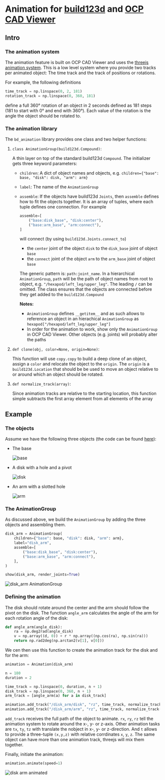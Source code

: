 # Animation for [build123d](https://github.com/gumyr/build123d) and [OCP CAD Viewer](https://github.com/bernhard-42/vscode-ocp-cad-viewer)

## Intro

### The animation system

The animation feature is built on OCP CAD Viewer and uses the [threejs animation system](https://threejs.org/docs/index.html?q=animation#manual/en/introduction/Animation-system). This is a low level system where you provide two tracks per animated object: The time track and the track of positions or rotations.

For example, the following definitions

```python
time_track = np.linspace(0, 2, 181)
rotation_track = np.linspace(0, 360, 181)
```

define a full 360° rotation of an object in 2 seconds defined as 181 steps (181 to start with 0° and end with 360°). Each value of the rotation is the angle the object should be rotated to.

### The animation library

The `bd_animation` library provides one class and two helper functions:

1.  `class AnimationGroup(build123d.Compound)`:

    A thin layer on top of the standard build123d `Compound`. The initializer gets three keyword parameters:

    - `children`: A dict of object names and objects, e.g. `children={"base": base, "disk": disk, "arm": arm}`
    - `label`: The name of the `AnimationGroup`
    - `assemble`: If the objects have build123d `Joints`, then `assemble` defines how to fit the objects together. It is an array of tuples, where each tuple defines one connection. For example

      ```python
      assemble=[
          ("base:disk_base", "disk:center"),
          ("base:arm_base", "arm:connect"),
      ]
      ```

      will connect (by using `build123d.Joints.connect_to`)

      - the `center` joint of the object `disk` to the `disk_base` joint of object `base`
      - the `connect` joint of the object `arm` to the `arm_base` joint of object `base`

      The generic pattern is: `path:joint_name`. In a hierarchical `AnimationGroup`, `path` will be the path of object names from root to object, e.g. `"/hexapod/left_leg/upper_leg"`. The leading `/` can be omitted. The class ensures that the objects are connected before they get added to the `build123d.Compound`

      **Notes:**

      - `AnimationGroup` defines `__getitem__` and as such allows to reference an object in an hierachical `AnimationGroup` as `hexapod["/hexapod/left_leg/upper_leg"]`
      - In order for the animation to work, show only the `AnimationGroup` in OCP CAD Viewer. Other objects (e.g. joints) will probably alter the paths

2.  `def clone(obj, color=None, origin=None)`:

    This function will use `copy.copy` to build a deep clone of an object, assign a `color` and relocate the object to the `origin`. The `origin` is a `build123d.Location` that should be be used to move an object relative to or around which an object should be rotated.

3.  `def normalize_track(array)`:

    Since animation tracks are relative to the starting location, this function simple subtracts the first array element from all elements of the array

## Example

### The objects

Assume we have the following three objects (the code can be found [here](./examples/disk_arm.py)):

- The base

  ![base](./examples/base.png)

- A disk with a hole and a pivot

  ![disk](./examples/disk.png)

- An arm with a slotted hole

  ![arm](./examples/arm.png)

### The AnimationGroup

As discussed above, we build the `AnimationGroup` by adding the three objects and assembling them.

```python
disk_arm = AnimationGroup(
    children={"base": base, "disk": disk, "arm": arm},
    label="disk_arm",
    assemble=[
        ("base:disk_base", "disk:center"),
        ("base:arm_base", "arm:connect"),
    ],
)

show(disk_arm, render_joints=True)
```

![disk_arm AnimationGroup](./examples/disk_arm_animationgroup.png)

### Defining the animation

The disk should rotate around the center and the arm should follow the pivot on the disk. The function `angle_arm` calculates the angle of the arm for each rotation angle of the disk:

```python
def angle_arm(angle_disk):
    ra = np.deg2rad(angle_disk)
    v = np.array((d, 0)) + r * np.array((np.cos(ra), np.sin(ra)))
    return np.rad2deg(np.arctan2(v[1], v[0]))
```

We cen then use this function to create the animation track for the disk and for the arm:

```python
animation = Animation(disk_arm)

n = 180
duration = 2

time_track = np.linspace(0, duration, n + 1)
disk_track = np.linspace(0, 360, n + 1)
arm_track = [angle_arm(a) for a in disk_track]

animation.add_track("/disk_arm/disk", "rz", time_track, normalize_track(disk_track))
animation.add_track("/disk_arm/arm", "rz", time_track, normalize_track(arm_track))
```

`add_track` receives the full path of the object to animate. `rx`, `ry`, `rz` tell the animation system to rotate around the x-, y- or z-axis. Other animation tasks are `tx`, `ty`, `tz` with translate the nobject in x-, y- or z-direction. And `t` allows to provide a three-tuple `(x,y,z)` with relative corrdinates `x`, `y`, `z`. The same object can have more than one animation track, threejs will mix them together.

Finally, initiate the animation:

```python
animation.animate(speed=1)
```

![disk arm animated](./examples/disk_arm_animated.gif)
